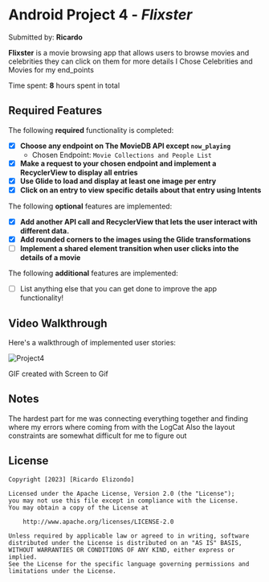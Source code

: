 # Android Project 4 - *Flixster*

Submitted by: **Ricardo**

**Flixster** is a movie browsing app that allows users to browse movies and celebrities they can click on them for more details
I Chose Celebrities and Movies for my end_points

Time spent: **8** hours spent in total

## Required Features

The following **required** functionality is completed:

- [x] **Choose any endpoint on The MovieDB API except `now_playing`**
  - Chosen Endpoint: `Movie Collections and People List`
- [x] **Make a request to your chosen endpoint and implement a RecyclerView to display all entries**
- [x] **Use Glide to load and display at least one image per entry**
- [x] **Click on an entry to view specific details about that entry using Intents**

The following **optional** features are implemented:

- [x] **Add another API call and RecyclerView that lets the user interact with different data.** 
- [x] **Add rounded corners to the images using the Glide transformations**
- [ ] **Implement a shared element transition when user clicks into the details of a movie**

The following **additional** features are implemented:

- [ ] List anything else that you can get done to improve the app functionality!

## Video Walkthrough

Here's a walkthrough of implemented user stories:

![Project4](https://github.com/Rix95/and102-lab4-starter/assets/95265236/9b6e022b-dd50-4e24-8adf-4cfe9a1e56dc)


<!-- Replace this with whatever GIF tool you used! -->
GIF created with Screen to Gif
<!-- Recommended tools:
[Kap](https://getkap.co/) for macOS
[ScreenToGif](https://www.screentogif.com/) for Windows
[peek](https://github.com/phw/peek) for Linux. -->

## Notes

The hardest part for me was connecting everything together and finding where my errors where coming from with the LogCat
Also the layout constraints are somewhat difficult for me to figure out

## License

    Copyright [2023] [Ricardo Elizondo]

    Licensed under the Apache License, Version 2.0 (the "License");
    you may not use this file except in compliance with the License.
    You may obtain a copy of the License at

        http://www.apache.org/licenses/LICENSE-2.0

    Unless required by applicable law or agreed to in writing, software
    distributed under the License is distributed on an "AS IS" BASIS,
    WITHOUT WARRANTIES OR CONDITIONS OF ANY KIND, either express or implied.
    See the License for the specific language governing permissions and
    limitations under the License.
